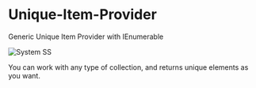 # Unique-Item-Provider
Generic Unique Item Provider with IEnumerable

![System SS](https://github.com/mehmetcanari/Unique-Item-Provider/assets/65338122/dfb9a707-480e-4b52-87cd-f6c00421ebe7)

You can work with any type of collection, and returns unique elements as you want.
